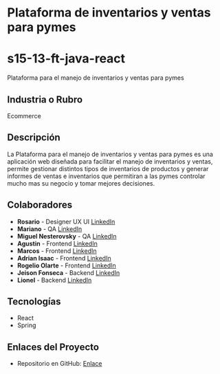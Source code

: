# Plataforma de inventarios y ventas para pymes
# s15-13-ft-java-react
Plataforma para el manejo de inventarios y ventas para pymes

## Industria o Rubro
Ecommerce

## Descripción
La Plataforma para el manejo de inventarios y ventas para pymes es una aplicación web diseñada para facilitar el manejo de inventarios y ventas, permite gestionar distintos tipos de inventarios de productos y generar informes de ventas e inventarios que permitiran a las pymes controlar mucho mas su negocio y tomar mejores decisiones.

## Colaboradores
- **Rosario** - Designer UX UI
  [LinkedIn]()
- **Mariano** - QA
  [LinkedIn]()
- **Miguel Nesterovsky** - QA
  [LinkedIn](https://www.linkedin.com/in/miguel-angel-nesterovsky-a-18985b237/)
- **Agustin** - Frontend
  [LinkedIn]()
- **Marcos**  - Frontend
  [LinkedIn]()
- **Adrian Isaac**  - Frontend
  [LinkedIn](https://www.linkedin.com/in/adrian-issac-2819492b5/)
- **Rogelio Olarte**  - Frontend
  [LinkedIn](https://www.linkedin.com/in/rogelio-olarte)
- **Jeison Fonseca**  - Backend
  [LinkedIn](https://www.linkedin.com/in/jeison-fonseca-2ab400258/)
- **Lionel**  - Backend
  [LinkedIn]()


## Tecnologías
- React
- Spring

## Enlaces del Proyecto
- Repositorio en GitHub: [Enlace](https://github.com/No-Country/s15-13-ft-java-react)
